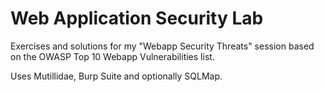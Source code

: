 # Web Application Security Lab

Exercises and solutions for my "Webapp Security Threats" session based on the
OWASP Top 10 Webapp Vulnerabilities list.

Uses Mutillidae, Burp Suite and optionally SQLMap.

